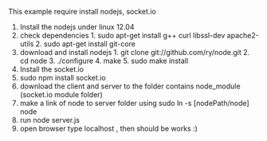 This example require install nodejs, socket.io

1. Install the nodejs under linux 12.04
  1. check dependencies
    1. sudo apt-get install g++ curl libssl-dev apache2-utils
    2. sudo apt-get install git-core
  2. download and install nodejs
    1. git clone git://github.com/ry/node.git
    2. cd node
    3. ./configure
    4. make
    5. sudo make install
2. Install the socket.io
  1. sudo npm install socket.io
3. download the client and server to the folder contains node_module (socket.io module folder)
4. make a link of node to server folder using sudo ln -s [nodePath/node] node
5. run node server.js
6. open browser type localhost , then should be works :)

  
